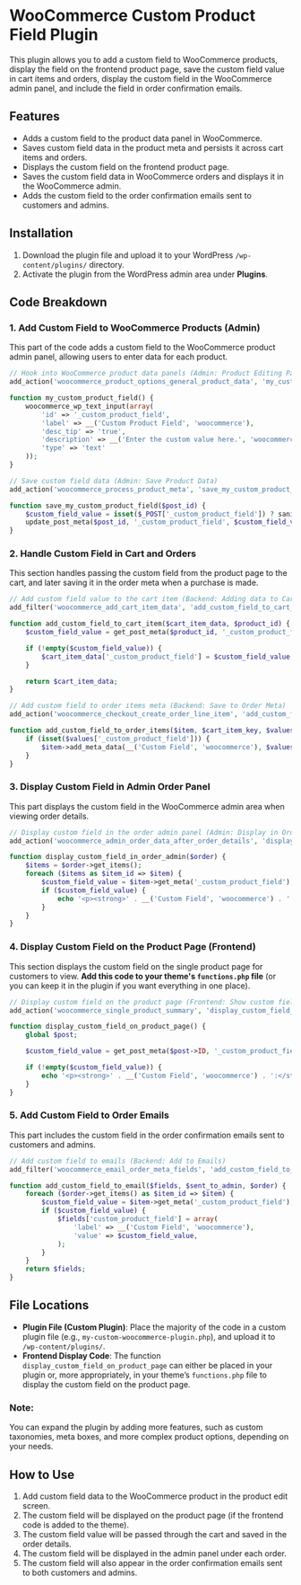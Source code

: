 # WooCommerce Custom Product Field Plugin

This plugin allows you to add a custom field to WooCommerce products, display the field on the frontend product page, save the custom field value in cart items and orders, display the custom field in the WooCommerce admin panel, and include the field in order confirmation emails.

## Features

- Adds a custom field to the product data panel in WooCommerce.
- Saves custom field data in the product meta and persists it across cart items and orders.
- Displays the custom field on the frontend product page.
- Saves the custom field data in WooCommerce orders and displays it in the WooCommerce admin.
- Adds the custom field to the order confirmation emails sent to customers and admins.

## Installation

1. Download the plugin file and upload it to your WordPress `/wp-content/plugins/` directory.
2. Activate the plugin from the WordPress admin area under **Plugins**.

## Code Breakdown

### 1. Add Custom Field to WooCommerce Products (Admin)

This part of the code adds a custom field to the WooCommerce product admin panel, allowing users to enter data for each product.

```php
// Hook into WooCommerce product data panels (Admin: Product Editing Page)
add_action('woocommerce_product_options_general_product_data', 'my_custom_product_field');

function my_custom_product_field() {
    woocommerce_wp_text_input(array(
        'id' => '_custom_product_field',
        'label' => __('Custom Product Field', 'woocommerce'),
        'desc_tip' => 'true',
        'description' => __('Enter the custom value here.', 'woocommerce'),
        'type' => 'text'
    ));
}

// Save custom field data (Admin: Save Product Data)
add_action('woocommerce_process_product_meta', 'save_my_custom_product_field');

function save_my_custom_product_field($post_id) {
    $custom_field_value = isset($_POST['_custom_product_field']) ? sanitize_text_field($_POST['_custom_product_field']) : '';
    update_post_meta($post_id, '_custom_product_field', $custom_field_value);
}
```

### 2. Handle Custom Field in Cart and Orders

This section handles passing the custom field from the product page to the cart, and later saving it in the order meta when a purchase is made.

```php
// Add custom field value to the cart item (Backend: Adding data to Cart)
add_filter('woocommerce_add_cart_item_data', 'add_custom_field_to_cart_item', 10, 2);

function add_custom_field_to_cart_item($cart_item_data, $product_id) {
    $custom_field_value = get_post_meta($product_id, '_custom_product_field', true);

    if (!empty($custom_field_value)) {
        $cart_item_data['_custom_product_field'] = $custom_field_value;
    }

    return $cart_item_data;
}

// Add custom field to order items meta (Backend: Save to Order Meta)
add_action('woocommerce_checkout_create_order_line_item', 'add_custom_field_to_order_items', 10, 4);

function add_custom_field_to_order_items($item, $cart_item_key, $values, $order) {
    if (isset($values['_custom_product_field'])) {
        $item->add_meta_data(__('Custom Field', 'woocommerce'), $values['_custom_product_field'], true);
    }
}
```

### 3. Display Custom Field in Admin Order Panel

This part displays the custom field in the WooCommerce admin area when viewing order details.

```php
// Display custom field in the order admin panel (Admin: Display in Order Details)
add_action('woocommerce_admin_order_data_after_order_details', 'display_custom_field_in_order_admin');

function display_custom_field_in_order_admin($order) {
    $items = $order->get_items();
    foreach ($items as $item_id => $item) {
        $custom_field_value = $item->get_meta('_custom_product_field');
        if ($custom_field_value) {
            echo '<p><strong>' . __('Custom Field', 'woocommerce') . ':</strong> ' . esc_html($custom_field_value) . '</p>';
        }
    }
}
```

### 4. Display Custom Field on the Product Page (Frontend)

This section displays the custom field on the single product page for customers to view. **Add this code to your theme's `functions.php` file** (or you can keep it in the plugin if you want everything in one place).

```php
// Display custom field on the product page (Frontend: Show custom field)
add_action('woocommerce_single_product_summary', 'display_custom_field_on_product_page', 25);

function display_custom_field_on_product_page() {
    global $post;

    $custom_field_value = get_post_meta($post->ID, '_custom_product_field', true);

    if (!empty($custom_field_value)) {
        echo '<p><strong>' . __('Custom Field', 'woocommerce') . ':</strong> ' . esc_html($custom_field_value) . '</p>';
    }
}
```

### 5. Add Custom Field to Order Emails

This part includes the custom field in the order confirmation emails sent to customers and admins.

```php
// Add custom field to emails (Backend: Add to Emails)
add_filter('woocommerce_email_order_meta_fields', 'add_custom_field_to_email', 10, 3);

function add_custom_field_to_email($fields, $sent_to_admin, $order) {
    foreach ($order->get_items() as $item_id => $item) {
        $custom_field_value = $item->get_meta('_custom_product_field');
        if ($custom_field_value) {
            $fields['custom_product_field'] = array(
                'label' => __('Custom Field', 'woocommerce'),
                'value' => $custom_field_value,
            );
        }
    }
    return $fields;
}
```

## File Locations

- **Plugin File (Custom Plugin)**: Place the majority of the code in a custom plugin file (e.g., `my-custom-woocommerce-plugin.php`), and upload it to `/wp-content/plugins/`.
- **Frontend Display Code**: The function `display_custom_field_on_product_page` can either be placed in your plugin or, more appropriately, in your theme’s `functions.php` file to display the custom field on the product page.

### Note:
You can expand the plugin by adding more features, such as custom taxonomies, meta boxes, and more complex product options, depending on your needs.

## How to Use

1. Add custom field data to the WooCommerce product in the product edit screen.
2. The custom field will be displayed on the product page (if the frontend code is added to the theme).
3. The custom field value will be passed through the cart and saved in the order details.
4. The custom field will be displayed in the admin panel under each order.
5. The custom field will also appear in the order confirmation emails sent to both customers and admins.

